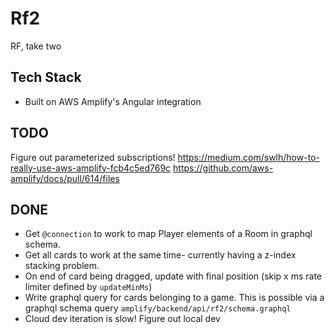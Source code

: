 # Rf2

RF, take two

## Tech Stack
- Built on AWS Amplify's Angular integration

## TODO
Figure out parameterized subscriptions!
https://medium.com/swlh/how-to-really-use-aws-amplify-fcb4c5ed769c
https://github.com/aws-amplify/docs/pull/614/files


## DONE
- Get `@connection` to work to map Player elements of a Room in graphql schema.
- Get all cards to work at the same time- currently having a z-index stacking problem.
- On end of card being dragged, update with final position (skip x ms rate limiter defined by `updateMinMs`)
- Write graphql query for cards belonging to a game. This is possible via a graphql schema query `amplify/backend/api/rf2/schema.graphql`
- Cloud dev iteration is slow! Figure out local dev
